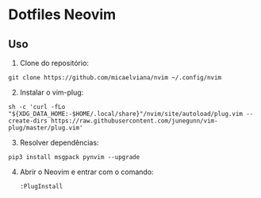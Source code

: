 # Dotfiles Neovim

## Uso

1. Clone do repositório:

  ```git clone https://github.com/micaelviana/nvim ~/.config/nvim```

2. Instalar o vim-plug:

  ```sh -c 'curl -fLo "${XDG_DATA_HOME:-$HOME/.local/share}"/nvim/site/autoload/plug.vim --create-dirs https://raw.githubusercontent.com/junegunn/vim-plug/master/plug.vim'```

3. Resolver dependências:

  ```pip3 install msgpack pynvim --upgrade```

4. Abrir o Neovim e entrar com o comando:

   ```:PlugInstall``` 
